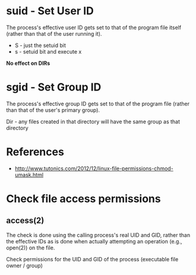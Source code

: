 # suid - Set User ID

The process's effective user ID gets set to that of the program file itself (rather than that of the user running it).

* S - just the setuid bit
* s - setuid bit and execute x

**No effect on DIRs**

# sgid - Set Group ID

The process's effective group ID gets set to that of the program file (rather than that of the user's primary group).

Dir - any files created in that directory will have the same group as that directory

# References

* http://www.tutonics.com/2012/12/linux-file-permissions-chmod-umask.html

# Check file access permissions

## access(2)

The check is done using the calling process's real UID and GID, rather than the effective IDs as is done when actually attempting an operation (e.g., open(2)) on the file.

Check permissions for the UID and GID of the process (executable file owner / group)
